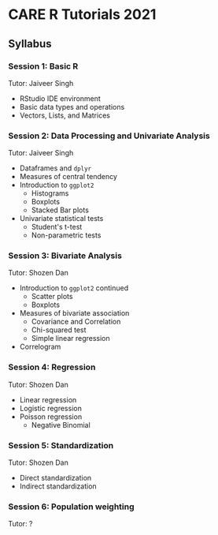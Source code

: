 # CARE R Tutorials 2021

## Syllabus

### Session 1: Basic R
Tutor: Jaiveer Singh
* RStudio IDE environment
* Basic data types and operations
* Vectors, Lists, and Matrices

### Session 2: Data Processing and Univariate Analysis
Tutor: Jaiveer Singh
- Dataframes and `dplyr`
- Measures of central tendency
- Introduction to `ggplot2`
    - Histograms
    - Boxplots
    - Stacked Bar plots
- Univariate statistical tests
    - Student's t-test
    - Non-parametric tests

### Session 3: Bivariate Analysis
Tutor: Shozen Dan
- Introduction to `ggplot2` continued
    - Scatter plots
    - Boxplots
- Measures of bivariate association
    - Covariance and Correlation
    - Chi-squared test
    - Simple linear regression
- Correlogram

### Session 4: Regression
Tutor: Shozen Dan
- Linear regression
- Logistic regression
- Poisson regression
    - Negative Binomial

### Session 5: Standardization
Tutor: Shozen Dan
- Direct standardization
- Indirect standardization

### Session 6: Population weighting
Tutor: ?

